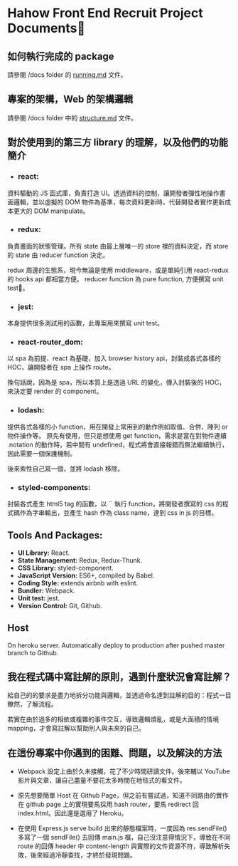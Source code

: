 # Hahow Front End Recruit Project Documents

## **如何執行完成的 package**
請參閱 /docs folder 的 [running.md](https://github.com/brianwu291/hahow-recruit-project/tree/master/docs/running.md) 文件。

## **專案的架構，Web 的架構邏輯**
請參閱 /docs folder 中的 [structure.md](https://github.com/brianwu291/hahow-recruit-project/tree/master/docs/structure.md) 文件。

## 對於使用到的第三方 library 的理解，以及他們的功能簡介

* ###  **react:**
資料驅動的 JS 函式庫，負責打造 UI。透過資料的控制，讓開發者彈性地操作畫面邏輯，並以虛擬的 DOM 物件為基準，每次資料更新時，代替開發者實作更新成本更大的 DOM manipulate。

* ###  **redux:**
負責畫面的狀態管理。所有 state 由最上層唯一的 store 裡的資料決定，而 store 的 state 由 reducer function 決定。

redux 周邊的生態系，現今無論是使用 middleware，或是單純引用 react-redux 的 hooks api 都相當方便。
reducer function 為 pure function, 方便撰寫 unit test。

* ###  **jest:**
本身提供很多測試用的函數，此專案用來撰寫 unit test。

* ###  **react-router_dom:**
以 spa 為前提、react 為基礎，加入 browser history api，封裝成各式各樣的 HOC，讓開發者在 spa 上操作 route。

換句話說，因為是 spa，所以本質上是透過 URL 的變化，傳入封裝後的 HOC，來決定要 render 的 component。

* ###  **lodash:**
提供各式各樣的小 function，用在開發上常用到的動作例如取值、合併、陣列 or 物件操作等。
原先有使用，但只是想使用 get function，需求是當在對物件連續 .notation 的動作時，若中間有 undefined，程式將會直接報錯而無法繼續執行，因此需要一個保護機制。

後來索性自己寫一個，並將 lodash 移除。

* ###  **styled-components:**
封裝各式產生 html5 tag 的函數，以 `` 執行 function，將開發者撰寫的 css 的程式碼作為字串輸出，並產生 hash 作為 class name，達到 css in js 的目標。

## **Tools And Packages:**
* **UI Library:** React.
* **State Management:** Redux, Redux-Thunk.
* **CSS Library:** styled-component.
* **JavaScript Version:** ES6+, compiled by Babel.
* **Coding Style:** extends airbnb with eslint.
* **Bundler:** Webpack.
* **Unit test:** jest.
* **Version Control:** Git, Github.

## **Host** ##
On heroku server. Automatically deploy to production after pushed master branch to Github.

## 我在程式碼中寫註解的原則，遇到什麼狀況會寫註解？

給自己的的要求是盡力地拆分功能與邏輯，並透過命名達到註解的目的：程式一目瞭然，了解流程。

若實在由於過多的相依或複雜的事件交互，導致邏輯煩亂，或是大面積的情境 mapping，才會寫註解以幫助別人與未來的自己。

## 在這份專案中你遇到的困難、問題，以及解決的方法

* Webpack 設定上由於久未接觸，花了不少時間研讀文件。後來輔以 YouTube 影片與文章，讓自己盡量不要花太多時間在地毯式的看文件。

* 原先想要簡單 Host 在 Github Page，但之前有嘗試過，知道不同路由的實作在 github page 上的實現要馬採用 hash router，要馬 redirect 回 index.html。因此還是選用了 Heroku。

* 在使用 Express.js serve build 出來的靜態檔案時，一度因為 res.sendFile() 多寫了一個 sendFile() 去回傳 main.js 檔，自己沒注意得情況下，導致在不同 route 的回傳 header 中 content-length 與實際的文件資源不符，導致解析失敗，後來經過冷靜查找，才終於發現問題。
